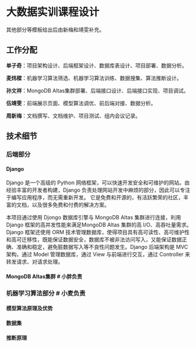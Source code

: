 # 大数据实训课程设计

其他部分等模板给出后由新梅和靖雯补充。

## 工作分配

**单子奇**：项目架构设计、后端框架设计、数据库表设计、项目部署、数据分析。

**麦炜樑**：机器学习算法筛选、机器学习算法训练、数据搜集、算法推断设计。

**孙文祥**：MongoDB Altas集群部署、后端接口设计、后端接口实现、项目调试。

**伍靖雯**：前端展示页面、模型算法调优、前后端对接、数据分析。

**周新梅**：文档撰写、文档维护、项目测试、组内会议记录。

## 技术细节

### 后端部分

#### Django

Django 是一个高级的 Python 网络框架，可以快速开发安全和可维护的网站。由经验丰富的开发者构建，Django 负责处理网站开发中麻烦的部分，因此可以专注于编写应用程序，而无需重新开发。 它是免费和开源的，有活跃繁荣的社区，丰富的文档，以及很多免费和付费的解决方案。

本项目通过使用 Djongo 数据库引擎与 MongoDB Altas 集群进行连接，利用 Django 框架的高并发性能来满足MongoDB Altas 集群的高 I/O、高吞吐量需求。Django 框架还使用 ORM 技术管理数据库，使得项目具有高可读性、高可维护性和高可迁移性，既能保证数据安全，数据库不被非法访问写入，又能保证数据正确、准确和稳定，避免脏数据写入等不良性问题发生。Django 后端架构是 MVC 架构，通过 Model 管理数据库，通过 View 与前端进行交互，通过 Controller 来转发请求、对请求处理。

#### MongoDB Altas集群  # 小胖负责



### 机器学习算法部分  # 小麦负责

#### 模型算法原理及优势



#### 数据集



#### 推断原理

